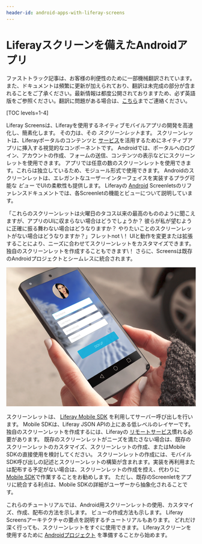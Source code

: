 ```yaml
---
header-id: android-apps-with-liferay-screens
---
```


# Liferayスクリーンを備えたAndroidアプリ

<p class="alert alert-info"><span class="wysiwyg-color-blue120">ファストトラック記事は、お客様の利便性のために一部機械翻訳されています。また、ドキュメントは頻繁に更新が加えられており、翻訳は未完成の部分が含まれることをご了承ください。最新情報は都度公開されておりますため、必ず英語版をご参照ください。翻訳に問題がある場合は、<a href="mailto:support-content-jp@liferay.com">こちら</a>までご連絡ください。</span></p>

[TOC levels=1-4]

Liferay Screensは、Liferayを使用するネイティブモバイルアプリの開発を高速化し、簡素化します。 その力は、その *スクリーンレット*ます。 スクリーンレットは、Liferayポータルのコンテンツと [サービス](/docs/7-1/tutorials/-/knowledge_base/t/web-services)を活用するためにネイティブアプリに挿入する視覚的なコンポーネントです。 Androidでは、ポータルへのログイン、アカウントの作成、フォームの送信、コンテンツの表示などにスクリーンレットを使用できます。 アプリでは任意の数のスクリーンレットを使用できます。これらは独立しているため、モジュール形式で使用できます。 Androidのスクリーンレットは、エレガントなユーザーインターフェイスを実装するプラグ可能な *ビュー* でUIの柔軟性も提供します。 Liferayの [Android](/docs/7-1/reference/-/knowledge_base/r/screenlets-in-liferay-screens-for-android) Screenletsのリファレンスドキュメントでは、各Screenletの機能とビューについて説明しています。

「これらのスクリーンレットは火曜日のタコス以来の最高のもののように聞こえますが、アプリのUIに収まらない場合はどうでしょうか？ 彼らが私が望むように正確に振る舞わない場合はどうなりますか？ やりたいことのスクリーンレットがない場合はどうなりますか？」フレットnot \！ UIと動作を変更または拡張することにより、ニーズに合わせてスクリーンレットをカスタマイズできます。 独自のスクリーンレットを作成することもできます\！ さらに、Screensは既存のAndroidプロジェクトとシームレスに統合されます。

![図1：Liferay Screensサインアップスクリーンレットを使用するアプリです。](../../../images/screens-android-intro.png)

スクリーンレットは、 [Liferay Mobile SDK](https://www.liferay.com/community/liferay-projects/liferay-mobile-sdk/overview) を利用してサーバー呼び出しを行います。 Mobile SDKは、Liferay JSON APIの上にある低レベルのレイヤーです。 独自のスクリーンレットを作成するには、Liferayの [リモートサービス](/docs/7-1/tutorials/-/knowledge_base/t/web-services)慣れる必要があります。 既存のスクリーンレットがニーズを満たさない場合は、既存のスクリーンレットのカスタマイズ、スクリーンレットの作成、またはMobile SDKの直接使用を検討してください。 スクリーンレットの作成には、モバイルSDK呼び出しの記述とスクリーンレットの構築が含まれます。実装を再利用または配布する予定がない場合は、スクリーンレットの作成を控え、代わりに [Mobile SDK](/docs/7-1/tutorials/-/knowledge_base/t/mobile-sdk)で作業することをお勧めします。 ただし、既存のScreenletをアプリに統合する利点は、Mobile SDKの詳細がユーザーから抽象化されることです。

これらのチュートリアルでは、Android用スクリーンレットの使用、カスタマイズ、作成、配布の方法を示します。 ビューの作成方法も示します。 Liferay Screensアーキテクチャの要点を説明するチュートリアルもあります。 どれだけ深く行っても、スクリーンレットをすぐに使用できます。 Liferayスクリーンを使用するために [Androidプロジェクト](/docs/7-1/tutorials/-/knowledge_base/t/preparing-android-projects-for-liferay-screens) を準備することから始めます。
